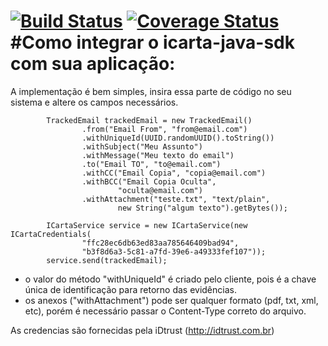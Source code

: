 [![Build Status](https://travis-ci.org/idtrust/icarta-java-sdk.svg?branch=master)](https://travis-ci.org/idtrust/icarta-java-sdk)
[![Coverage Status](https://coveralls.io/repos/github/idtrust/icarta-java-sdk/badge.svg?branch=master)](https://coveralls.io/github/idtrust/icarta-java-sdk?branch=master)
#Como integrar o icarta-java-sdk com sua aplicação:
==========

A implementação é bem simples, insira essa parte de código no seu sistema e altere os campos necessários.

            TrackedEmail trackedEmail = new TrackedEmail()
                    .from("Email From", "from@email.com")
                    .withUniqueId(UUID.randomUUID().toString())
                    .withSubject("Meu Assunto")
                    .withMessage("Meu texto do email")
                    .to("Email TO", "to@email.com")
                    .withCC("Email Copia", "copia@email.com")
                    .withBCC("Email Copia Oculta",
                            "oculta@email.com")
                    .withAttachment("teste.txt", "text/plain",
                            new String("algum texto").getBytes());

            ICartaService service = new ICartaService(new ICartaCredentials(
                    "ffc28ec6db63ed83aa785646409bad94",
                    "b3f8d6a3-5c81-a7fd-39e6-a49333fef107"));
            service.send(trackedEmail);


- o valor do método "withUniqueId" é criado pelo cliente, pois é a chave única de identificação para retorno das evidências.
- os anexos ("withAttachment") pode ser qualquer formato (pdf, txt, xml, etc), porém é necessário passar o Content-Type correto do arquivo.

As credencias são fornecidas pela iDtrust (http://idtrust.com.br)

            
